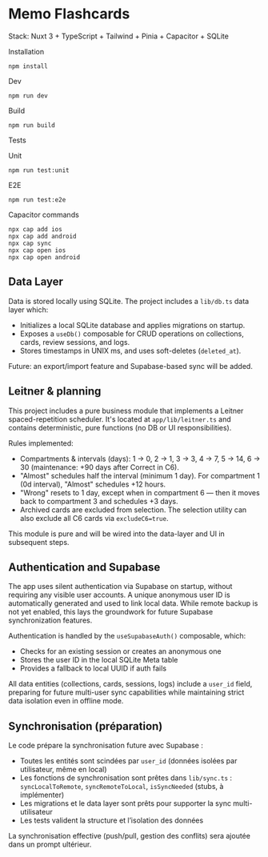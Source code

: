 # Memo Flashcards

Stack: Nuxt 3 + TypeScript + Tailwind + Pinia + Capacitor + SQLite

Installation

```
npm install
```

Dev

```
npm run dev
```

Build

```
npm run build
```

Tests

Unit

```
npm run test:unit
```

E2E

```
npm run test:e2e
```

Capacitor commands

```
npx cap add ios
npx cap add android
npx cap sync
npx cap open ios
npx cap open android
```

## Data Layer

Data is stored locally using SQLite. The project includes a `lib/db.ts` data layer which:

- Initializes a local SQLite database and applies migrations on startup.
- Exposes a `useDb()` composable for CRUD operations on collections, cards, review sessions, and logs.
- Stores timestamps in UNIX ms, and uses soft-deletes (`deleted_at`).

Future: an export/import feature and Supabase-based sync will be added.

## Leitner & planning

This project includes a pure business module that implements a Leitner spaced-repetition scheduler. It's located at `app/lib/leitner.ts` and contains deterministic, pure functions (no DB or UI responsibilities).

Rules implemented:

- Compartments & intervals (days): 1 → 0, 2 → 1, 3 → 3, 4 → 7, 5 → 14, 6 → 30 (maintenance: +90 days after Correct in C6).
- "Almost" schedules half the interval (minimum 1 day). For compartment 1 (0d interval), "Almost" schedules +12 hours.
- "Wrong" resets to 1 day, except when in compartment 6 — then it moves back to compartment 3 and schedules +3 days.
- Archived cards are excluded from selection. The selection utility can also exclude all C6 cards via `excludeC6=true`.

This module is pure and will be wired into the data-layer and UI in subsequent steps.

## Authentication and Supabase

The app uses silent authentication via Supabase on startup, without requiring any visible user accounts. A unique anonymous user ID is automatically generated and used to link local data. While remote backup is not yet enabled, this lays the groundwork for future Supabase synchronization features.

Authentication is handled by the `useSupabaseAuth()` composable, which:
- Checks for an existing session or creates an anonymous one
- Stores the user ID in the local SQLite Meta table
- Provides a fallback to local UUID if auth fails


All data entities (collections, cards, sessions, logs) include a `user_id` field, preparing for future multi-user sync capabilities while maintaining strict data isolation even in offline mode.

## Synchronisation (préparation)

Le code prépare la synchronisation future avec Supabase :

- Toutes les entités sont scindées par `user_id` (données isolées par utilisateur, même en local)
- Les fonctions de synchronisation sont prêtes dans `lib/sync.ts` : `syncLocalToRemote`, `syncRemoteToLocal`, `isSyncNeeded` (stubs, à implémenter)
- Les migrations et le data layer sont prêts pour supporter la sync multi-utilisateur
- Les tests valident la structure et l’isolation des données

La synchronisation effective (push/pull, gestion des conflits) sera ajoutée dans un prompt ultérieur.

```
